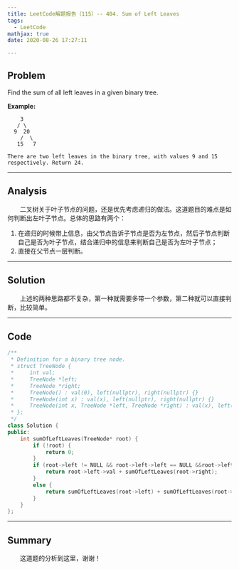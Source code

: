 ```yaml
---
title: LeetCode解题报告（115）-- 404. Sum of Left Leaves
tags:
  - LeetCode
mathjax: true
date: 2020-08-26 17:27:11

---
```


## Problem

Find the sum of all left leaves in a given binary tree.

<!-- more -->

**Example:**

```
    3
   / \
  9  20
    /  \
   15   7

There are two left leaves in the binary tree, with values 9 and 15 respectively. Return 24.
```

------

## Analysis

&emsp;&emsp;二叉树关于叶子节点的问题，还是优先考虑递归的做法。这道题目的难点是如何判断出左叶子节点。总体的思路有两个：

1. 在递归的时候带上信息，由父节点告诉子节点是否为左节点，然后子节点判断自己是否为叶子节点，结合递归中的信息来判断自己是否为左叶子节点；
2. 直接在父节点一层判断。

------

## Solution

&emsp;&emsp;上述的两种思路都不复杂，第一种就需要多带一个参数，第二种就可以直接判断，比较简单。

------

## Code

```c++
/**
 * Definition for a binary tree node.
 * struct TreeNode {
 *     int val;
 *     TreeNode *left;
 *     TreeNode *right;
 *     TreeNode() : val(0), left(nullptr), right(nullptr) {}
 *     TreeNode(int x) : val(x), left(nullptr), right(nullptr) {}
 *     TreeNode(int x, TreeNode *left, TreeNode *right) : val(x), left(left), right(right) {}
 * };
 */
class Solution {
public:
    int sumOfLeftLeaves(TreeNode* root) {
        if (!root) {
            return 0;
        }
        if (root->left != NULL && root->left->left == NULL &&root->left->right == NULL) {
            return root->left->val + sumOfLeftLeaves(root->right);
        }
        else {
            return sumOfLeftLeaves(root->left) + sumOfLeftLeaves(root->right);
        }
    }
};
```

------

## Summary

&emsp;&emsp;这道题的分析到这里，谢谢！
